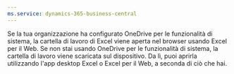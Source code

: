 ```yaml
---
ms.service: dynamics-365-business-central
---
```

Se la tua organizzazione ha configurato OneDrive per le funzionalità di sistema, la cartella di lavoro di Excel viene aperta nel browser usando Excel per il Web. Se non stai usando OneDrive per le funzionalità di sistema, la cartella di lavoro viene scaricata sul dispositivo. Da lì, puoi aprirla utilizzando l'app desktop Excel o Excel per il Web, a seconda di ciò che hai.